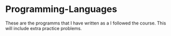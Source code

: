 # Programming-Languages
These are the programms that I have written as a I followed the course. This will include extra practice problems.
